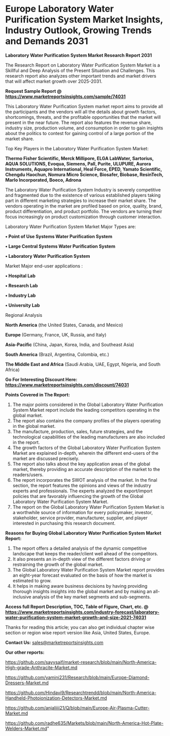  # Europe Laboratory Water Purification System Market Insights, Industry Outlook, Growing Trends and Demands 2031

<strong>Laboratory Water Purification System Market Research Report 2031</strong>

The Research Report on Laboratory Water Purification System Market is a Skillful and Deep Analysis of the Present Situation and Challenges. This research report also analyzes other important trends and market drivers that will affect market growth over 2025-2031.

<strong>Request Sample Report @ <a href=https://www.marketreportsinsights.com/sample/74031>https://www.marketreportsinsights.com/sample/74031</a></strong>

This Laboratory Water Purification System market report aims to provide all the participants and the vendors will all the details about growth factors, shortcomings, threats, and the profitable opportunities that the market will present in the near future. The report also features the revenue share, industry size, production volume, and consumption in order to gain insights about the politics to contest for gaining control of a large portion of the market share.

Top Key Players in the Laboratory Water Purification System Market:

<strong>Thermo Fisher Scientific, Merck Millipore, ELGA LabWater, Sartorius, AQUA SOLUTIONS, Evoqua, Siemens, Pall, Purite, ULUPURE, Aurora Instruments, Aquapro International, Heal Force, EPED, Yamato Scientific, Chengdu Haochun, Nomura Micro Science, Biosafer, Biobase, ResinTech, Marlo Incorporated, Boeco, Adrona</strong>

The Laboratory Water Purification System Industry is severely competitive and fragmented due to the existence of various established players taking part in different marketing strategies to increase their market share. The vendors operating in the market are profiled based on price, quality, brand, product differentiation, and product portfolio. The vendors are turning their focus increasingly on product customization through customer interaction.

Laboratory Water Purification System Market Major Types are:

<strong>• Point of Use Systems Water Purification System

• Large Central Systems Water Purification System

• Laboratory Water Purification System</strong>

Market Major end-user applications :

<strong>• Hospital Lab

• Research Lab

• Industry Lab

• University Lab</strong>

Regional Analysis

</u><strong><b>North America</b></strong> (the United States, Canada, and Mexico)

<strong><b>Europe </b></strong>(Germany, France, UK, Russia, and Italy)

<strong><b>Asia-Pacific</b></strong> (China, Japan, Korea, India, and Southeast Asia)

<strong><b>South America</b></strong> (Brazil, Argentina, Colombia, etc.)

<strong><b>The Middle East and Africa</b></strong> (Saudi Arabia, UAE, Egypt, Nigeria, and South Africa)

<strong>Go For Interesting Discount Here: <a href=https://www.marketreportsinsights.com/discount/74031>https://www.marketreportsinsights.com/discount/74031</a></strong>

<strong>Points Covered in The Report:</strong>
<ol>
  <li>The major points considered in the Global Laboratory Water Purification System Market report include the leading competitors operating in the global market.</li>
  <li>The report also contains the company profiles of the players operating in the global market.</li>
  <li>The manufacture, production, sales, future strategies, and the technological capabilities of the leading manufacturers are also included in the report.</li>
  <li>The growth factors of the Global Laboratory Water Purification System Market are explained in-depth, wherein the different end-users of the market are discussed precisely.</li>
  <li>The report also talks about the key application areas of the global market, thereby providing an accurate description of the market to the readers/users.</li>
  <li>The report incorporates the SWOT analysis of the market. In the final section, the report features the opinions and views of the industry experts and professionals. The experts analyzed the export/import policies that are favorably influencing the growth of the Global Laboratory Water Purification System Market.</li>
  <li>The report on the Global Laboratory Water Purification System Market is a worthwhile source of information for every policymaker, investor, stakeholder, service provider, manufacturer, supplier, and player interested in purchasing this research document.</li>
</ol>
<strong>Reasons for Buying Global Laboratory Water Purification System Market Report:</strong>

<ol>
  <li>The report offers a detailed analysis of the dynamic competitive landscape that keeps the reader/client well ahead of the competitors.</li>
  <li>It also presents an in-depth view of the different factors driving or restraining the growth of the global market.</li>
  <li>The Global Laboratory Water Purification System Market report provides an eight-year forecast evaluated on the basis of how the market is estimated to grow.</li>
  <li>It helps in making aware business decisions by having providing thorough insights insights into the global market and by making an all-inclusive analysis of the key market segments and sub-segments.</li>
</ol>
<strong>Access full Report Description, TOC, Table of Figure, Chart, etc. @ <a href=https://www.marketreportsinsights.com/industry-forecast/laboratory-water-purification-system-market-growth-and-size-2021-74031>https://www.marketreportsinsights.com/industry-forecast/laboratory-water-purification-system-market-growth-and-size-2021-74031</a></strong>


Thanks for reading this article; you can also get individual chapter wise section or region wise report version like Asia, United States, Europe.

<strong>Contact Us:</strong>
sales@marketreportsinsights.com

<strong>Our other reports:</strong>

<a href=https://github.com/sayysaif/market-research/blob/main/North-America-High-grade-Anthracite-Market.md>https://github.com/sayysaif/market-research/blob/main/North-America-High-grade-Anthracite-Market.md</a>

<a href=https://github.com/yamini231/Research/blob/main/Europe-Diamond-Dressers-Market.md>https://github.com/yamini231/Research/blob/main/Europe-Diamond-Dressers-Market.md</a>

<a href=https://github.com/Hindavi9/Researchtrendd/blob/main/North-America-Handheld-Photoionization-Detectors-Market.md>https://github.com/Hindavi9/Researchtrendd/blob/main/North-America-Handheld-Photoionization-Detectors-Market.md</a>

<a href=https://github.com/anjaliiii21/Q/blob/main/Europe-Air-Plasma-Cutter-Market.md>https://github.com/anjaliiii21/Q/blob/main/Europe-Air-Plasma-Cutter-Market.md</a>

<a href=https://github.com/radhe635/Markets/blob/main/North-America-Hot-Plate-Welders-Market.md>https://github.com/radhe635/Markets/blob/main/North-America-Hot-Plate-Welders-Market.md</a>"
